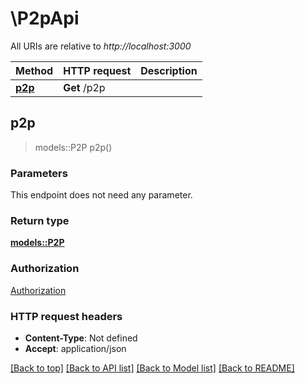 # \P2pApi

All URIs are relative to *http://localhost:3000*

Method | HTTP request | Description
------------- | ------------- | -------------
[**p2p**](P2pApi.md#p2p) | **Get** /p2p | 



## p2p

> models::P2P p2p()


### Parameters

This endpoint does not need any parameter.

### Return type

[**models::P2P**](P2P.md)

### Authorization

[Authorization](../README.md#Authorization)

### HTTP request headers

- **Content-Type**: Not defined
- **Accept**: application/json

[[Back to top]](#) [[Back to API list]](../README.md#documentation-for-api-endpoints) [[Back to Model list]](../README.md#documentation-for-models) [[Back to README]](../README.md)

